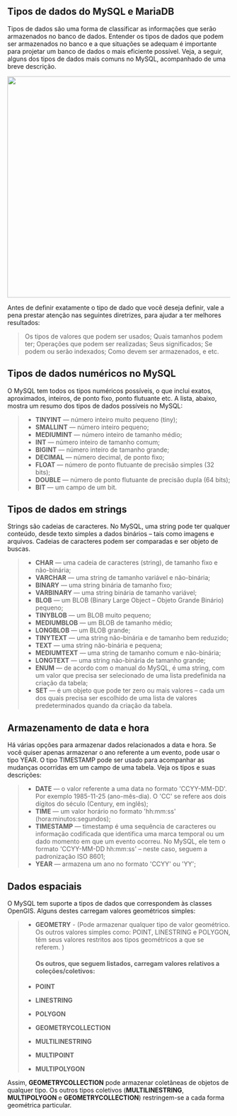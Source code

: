## Tipos de dados do MySQL e MariaDB

Tipos de dados são uma forma de classificar as informações que serão armazenados no banco de dados.
Entender os tipos de dados que podem ser armazenados no banco e a que situações se adequam é importante para projetar um banco de dados o mais eficiente possível. Veja, a seguir, alguns dos tipos de dados mais comuns no MySQL, acompanhado de uma breve descrição.

<p align="center">
  <img width="800" height="500" src="https://cdn-images-1.medium.com/max/1200/1*l9ktb4erdPUhKAGjWHH6QA.jpeg">
</p>

Antes de definir exatamente o tipo de dado que você deseja definir, vale a pena prestar atenção nas seguintes diretrizes, para ajudar a ter melhores resultados:

> Os tipos de valores que podem ser usados;
> Quais tamanhos podem ter;
> Operações que podem ser realizadas;
> Seus significados;
> Se podem ou serão indexados;
> Como devem ser armazenados, e etc.

## Tipos de dados numéricos no MySQL

O MySQL tem todos os tipos numéricos possíveis, o que inclui exatos, aproximados, inteiros, de ponto fixo, ponto flutuante etc. A lista, abaixo, mostra um resumo dos tipos de dados possíveis no MySQL:

> - **TINYINT** — número inteiro muito pequeno (tiny);
> - **SMALLINT** — número inteiro pequeno;
> - **MEDIUMINT** — número inteiro de tamanho médio;
> - **INT** — número inteiro de tamanho comum;
> - **BIGINT** — número inteiro de tamanho grande;
> - **DECIMAL** — número decimal, de ponto fixo;
> - **FLOAT** — número de ponto flutuante de precisão simples (32 bits);
> - **DOUBLE** — número de ponto flutuante de precisão dupla (64 bits);
> - **BIT** — um campo de um bit.

## Tipos de dados em strings

Strings são cadeias de caracteres. No MySQL, uma string pode ter qualquer conteúdo, desde texto simples a dados binários – tais como imagens e arquivos. Cadeias de caracteres podem ser comparadas e ser objeto de buscas.

> - **CHAR** — uma cadeia de caracteres (string), de tamanho fixo e não-binária;
> - **VARCHAR** — uma string de tamanho variável e não-binária;
> - **BINARY** — uma string binária de tamanho fixo;
> - **VARBINARY** — uma string binária de tamanho variável;
> - **BLOB** — um BLOB (Binary Large Object – Objeto Grande Binário) pequeno;
> - **TINYBLOB** — um BLOB muito pequeno;
> - **MEDIUMBLOB** — um BLOB de tamanho médio;
> - **LONGBLOB** — um BLOB grande;
> - **TINYTEXT** — uma string não-binária e de tamanho bem reduzido;
> - **TEXT** — uma string não-binária e pequena;
> - **MEDIUMTEXT** — uma string de tamanho comum e não-binária;
> - **LONGTEXT** — uma string não-binária de tamanho grande;
> - **ENUM** — de acordo com o manual do MySQL, é uma string, com um valor que precisa ser selecionado de uma lista predefinida na criação da tabela;
> - **SET** — é um objeto que pode ter zero ou mais valores – cada um dos quais precisa ser escolhido de uma lista de valores predeterminados quando da criação da tabela.

## Armazenamento de data e hora

Há várias opções para armazenar dados relacionados a data e hora. Se você quiser apenas armazenar o ano referente a um evento, pode usar o tipo YEAR. O tipo TIMESTAMP pode ser usado para acompanhar as mudanças ocorridas em um campo de uma tabela. Veja os tipos e suas descrições:

> - **DATE** — o valor referente a uma data no formato 'CCYY-MM-DD'. Por exemplo 1985-11-25 (ano-mês-dia). O 'CC' se refere aos dois dígitos do século (Century, em inglês);
> - **TIME** — um valor horário no formato 'hh:mm:ss' (hora:minutos:segundos);
> - **TIMESTAMP** — timestamp é uma sequência de caracteres ou informação codificada que identifica uma marca temporal ou um dado momento em que um evento ocorreu. No MySQL, ele tem o formato 'CCYY-MM-DD hh:mm:ss' – neste caso, seguem a padronização ISO 8601;
> - **YEAR** — armazena um ano no formato 'CCYY' ou 'YY';

## Dados espaciais

O MySQL tem suporte a tipos de dados que correspondem às classes OpenGIS. Alguns destes carregam valores geométricos simples:

> - **GEOMETRY** - (Pode armazenar qualquer tipo de valor geométrico. Os outros valores simples como: POINT, LINESTRING e POLYGON, têm seus valores restritos aos tipos geométricos a que se referem. )
>
>   #### Os outros, que seguem listados, carregam valores relativos a coleções/coletivos:
>
> - **POINT**
> - **LINESTRING**
> - **POLYGON**
> - **GEOMETRYCOLLECTION**
> - **MULTILINESTRING**
> - **MULTIPOINT**
> - **MULTIPOLYGON**

Assim, **GEOMETRYCOLLECTION** pode armazenar coletâneas de objetos de qualquer tipo. 
Os outros tipos coletivos (**MULTILINESTRING**, **MULTIPOLYGON** e **GEOMETRYCOLLECTION**) restringem-se a cada forma geométrica particular.